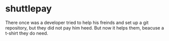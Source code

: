 # shuttlepay
There once was a developer tried to help his freinds and set up a git repository, but they did not pay him heed. But now it helps them, beacuse a t-shirt they do need.
